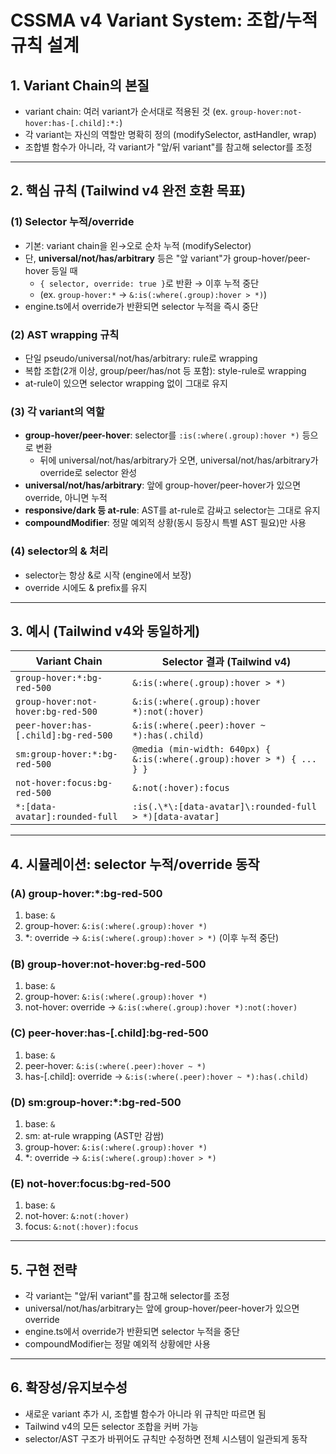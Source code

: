 # CSSMA v4 Variant System: 조합/누적 규칙 설계

## 1. Variant Chain의 본질
- variant chain: 여러 variant가 순서대로 적용된 것 (ex. `group-hover:not-hover:has-[.child]:*:`)
- 각 variant는 자신의 역할만 명확히 정의 (modifySelector, astHandler, wrap)
- 조합별 함수가 아니라, 각 variant가 "앞/뒤 variant"를 참고해 selector를 조정

---

## 2. 핵심 규칙 (Tailwind v4 완전 호환 목표)

### (1) Selector 누적/override
- 기본: variant chain을 왼→오로 순차 누적 (modifySelector)
- 단, **universal/not/has/arbitrary** 등은 "앞 variant"가 group-hover/peer-hover 등일 때
  - `{ selector, override: true }`로 반환 → 이후 누적 중단
  - (ex. `group-hover:*` → `&:is(:where(.group):hover > *)`)
- engine.ts에서 override가 반환되면 selector 누적을 즉시 중단

### (2) AST wrapping 규칙
- 단일 pseudo/universal/not/has/arbitrary: rule로 wrapping
- 복합 조합(2개 이상, group/peer/has/not 등 포함): style-rule로 wrapping
- at-rule이 있으면 selector wrapping 없이 그대로 유지

### (3) 각 variant의 역할
- **group-hover/peer-hover**: selector를 `:is(:where(.group):hover *)` 등으로 변환
  - 뒤에 universal/not/has/arbitrary가 오면, universal/not/has/arbitrary가 override로 selector 완성
- **universal/not/has/arbitrary**: 앞에 group-hover/peer-hover가 있으면 override, 아니면 누적
- **responsive/dark 등 at-rule**: AST를 at-rule로 감싸고 selector는 그대로 유지
- **compoundModifier**: 정말 예외적 상황(동시 등장시 특별 AST 필요)만 사용

### (4) selector의 & 처리
- selector는 항상 &로 시작 (engine에서 보장)
- override 시에도 & prefix를 유지

---

## 3. 예시 (Tailwind v4와 동일하게)

| Variant Chain                      | Selector 결과 (Tailwind v4)                |
|------------------------------------|---------------------------------------------|
| `group-hover:*:bg-red-500`         | `&:is(:where(.group):hover > *)`            |
| `group-hover:not-hover:bg-red-500` | `&:is(:where(.group):hover *):not(:hover)`  |
| `peer-hover:has-[.child]:bg-red-500`| `&:is(:where(.peer):hover ~ *):has(.child)` |
| `sm:group-hover:*:bg-red-500`      | `@media (min-width: 640px) { &:is(:where(.group):hover > *) { ... } }` |
| `not-hover:focus:bg-red-500`       | `&:not(:hover):focus`                       |
| `*:[data-avatar]:rounded-full`     | `:is(.\*\:[data-avatar]\:rounded-full > *)[data-avatar]` |

---

## 4. 시뮬레이션: selector 누적/override 동작

### (A) group-hover:*:bg-red-500
1. base: `&`
2. group-hover: `&:is(:where(.group):hover *)`
3. *: override → `&:is(:where(.group):hover > *)` (이후 누적 중단)

### (B) group-hover:not-hover:bg-red-500
1. base: `&`
2. group-hover: `&:is(:where(.group):hover *)`
3. not-hover: override → `&:is(:where(.group):hover *):not(:hover)`

### (C) peer-hover:has-[.child]:bg-red-500
1. base: `&`
2. peer-hover: `&:is(:where(.peer):hover ~ *)`
3. has-[.child]: override → `&:is(:where(.peer):hover ~ *):has(.child)`

### (D) sm:group-hover:*:bg-red-500
1. base: `&`
2. sm: at-rule wrapping (AST만 감쌈)
3. group-hover: `&:is(:where(.group):hover *)`
4. *: override → `&:is(:where(.group):hover > *)`

### (E) not-hover:focus:bg-red-500
1. base: `&`
2. not-hover: `&:not(:hover)`
3. focus: `&:not(:hover):focus`

---

## 5. 구현 전략
- 각 variant는 "앞/뒤 variant"를 참고해 selector를 조정
- universal/not/has/arbitrary는 앞에 group-hover/peer-hover가 있으면 override
- engine.ts에서 override가 반환되면 selector 누적을 중단
- compoundModifier는 정말 예외적 상황에만 사용

---

## 6. 확장성/유지보수성
- 새로운 variant 추가 시, 조합별 함수가 아니라 위 규칙만 따르면 됨
- Tailwind v4의 모든 selector 조합을 커버 가능
- selector/AST 구조가 바뀌어도 규칙만 수정하면 전체 시스템이 일관되게 동작 